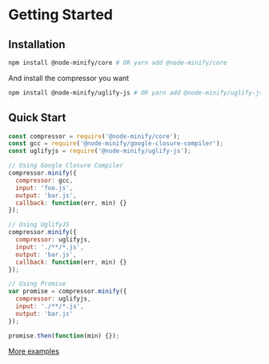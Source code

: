 # Getting Started

## Installation

```bash
npm install @node-minify/core # OR yarn add @node-minify/core
```

And install the compressor you want

```bash
npm install @node-minify/uglify-js # OR yarn add @node-minify/uglify-js
```

## Quick Start

```js
const compressor = require('@node-minify/core');
const gcc = require('@node-minify/google-closure-compiler');
const uglifyjs = require('@node-minify/uglify-js');

// Using Google Closure Compiler
compressor.minify({
  compressor: gcc,
  input: 'foo.js',
  output: 'bar.js',
  callback: function(err, min) {}
});

// Using UglifyJS
compressor.minify({
  compressor: uglifyjs,
  input: './**/*.js',
  output: 'bar.js',
  callback: function(err, min) {}
});

// Using Promise
var promise = compressor.minify({
  compressor: uglifyjs,
  input: './**/*.js',
  output: 'bar.js'
});

promise.then(function(min) {});
```

[More examples](https://github.com/srod/node-minify/blob/master/examples/server.js)
